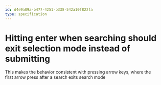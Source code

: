 ```yaml
---
id: d4e9a89a-b477-4251-b338-542a10f822fa
type: specification
---
```


# Hitting enter when searching should exit selection mode instead of submitting

This makes the behavior consistent with pressing arrow keys, where the first arrow press after a search exits search mode

